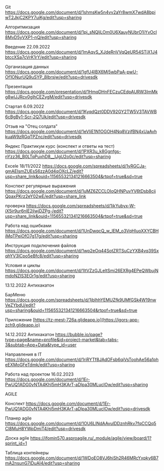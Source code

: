 Git
https://docs.google.com/document/d/1shmsKw5n4vv2aYr8wmX7wdA8bpiwT2JkjC2KPY7uiKg/edit?usp=sharing

Алгоритмизация
https://docs.google.com/document/d/1pj_sNQljLOm0U6XauyNUbrO1iYvOcl8MvD5yVXP1-nQ/edit?usp=sharing

Введение 22.09.2022
https://docs.google.com/document/d/1mAqvS_XJdeRnVVqQeUR54STiX1J4btccXSa7cVrK1rY/edit?usp=sharing

Организация данных 
https://docs.google.com/document/d/1gfU4IBX6Mj5wbPaA-pwU-Of1ONurUQ9uSYP_8Ibrsjw/edit?usp=drivesdk

Презентация
https://docs.google.com/presentation/d/1HmqDHnFECzuCEdpAURW3ImMkg8wlJJRcv0glhCEZvgM/edit?usp=drivesdk

Стартап 6.09.2022
https://docs.google.com/document/d/1KyqdQzt0DDV92GY2TW5V3TAVWB6cBgBy1-Scr-2Q7Uk/edit?usp=drivesdk 

Отзыв на "Отец солдата"
https://docs.google.com/document/d/1eVliE1N1OGOH4Nq8VzjfBN4xUaAvhkuaW9zRGqTPZnc/edit?usp=drivesdk

Яндекс Практикум курс (конспект и ответы на тест)
https://docs.google.com/document/d/1PXR3u_k8Ggnfgs-nYzz36_B0LTqPuxhD8__IJgU2o0c/edit?usp=sharing

Excele 18/11/2022
https://docs.google.com/spreadsheets/d/1yRGCJa-gmAEIsmZUEsS6zzA0d4qOXcLZ/edit?usp=share_link&ouid=115655321341216663504&rtpof=true&sd=true

Конспект регулярные выражения 
https://docs.google.com/document/d/1uMZ6ZCCLOIoQHNPuvYV6tDsb8cijQpaxPKrz2eY02wE/edit?usp=share_link

проверка 
https://docs.google.com/spreadsheets/d/1ikYubyx-W-iX5jr9ur6nlE2jlwjDZPg-/edit?usp=share_link&ouid=115655321341216663504&rtpof=true&sd=true

Работа над ошибками
https://docs.google.com/document/d/1UnDwqcQ_w_lEM_o3VqHIuoXXYCBHiMqTPeiOfO7g17g/edit?usp=sharing

Инструкция подключения файлов 
https://docs.google.com/document/d/1wp2eOq44SotZRTSuCzYXB4vq39SxqhYV3lCpo5eBfc8/edit?usp=sharing

Условия и циклы 
https://docs.google.com/document/d/1ItVZzGJLeltSmi26EXRg4EPeQWbujNmdoNZIS3EOr1g/edit?usp=sharing

13.12.2022 Антихакатон

БарМеню
https://docs.google.com/spreadsheets/d/1jblhhYEMUZfk9UMfGSk4W19nwVeZYbdU/edit?usp=sharing&ouid=115655321341216663504&rtpof=true&sd=true

Приложение 
[https://tz-mest-726a.glideapp.io](https://igors-app-zch9.glideapp.io)

14.12.2022 Антихакатон 
https://bubble.io/page?type=page&name=profile&id=project-market&tab=tabs-3&subtab=App+Data&type_id=user

Направления в IT
https://docs.google.com/document/d/1riRYTf8JAdOFsb6qiVsToohAe56a1pheEXMoGFeTdmk/edit?usp=sharing

Работа над проектом 16.02.2023
https://docs.google.com/document/d/1Er-PwUQ1ADG0vNTA4KhI5mH3KArT-aDlpa30MLuclOw/edit?usp=sharing

AGILE 

Конспект 
https://docs.google.com/document/d/1Er-PwUQ1ADG0vNTA4KhI5mH3KArT-aDlpa30MLuclOw/edit?usp=drivesdk

Планер agile 
https://docs.google.com/document/d/1OU6LlNdAAvuIDDznhRkv7fqCCQq5Cl8MuH8YWpDmiT4/edit?usp=drivesdk

Доска agile
https://ifomin570.asproagile.ru/_module/agile/view/board/1?sprint_id=1

Таблица контейнеры
https://docs.google.com/document/d/1WDoEO8VJ6hiSh2R46MRcYxpky6B7mA2nsunG7lDuAI4/edit?usp=sharing


